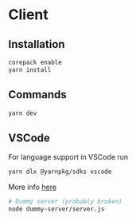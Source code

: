 # Client

## Installation
```bash
corepack enable
yarn install
```

## Commands
```bash
yarn dev
```

## VSCode
For language support in VSCode run 
```bash
yarn dlx @yarnpkg/sdks vscode
```
More info [here](https://yarnpkg.com/getting-started/editor-sdks#vscode) 

```bash
# Dummy server (probably broken)
node dummy-server/server.js
```
